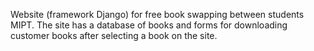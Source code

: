 Website (framework Django) for free book swapping between students MIPT. The site has a database of books and forms for downloading customer books after selecting a book on the site.
